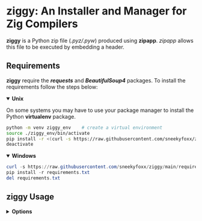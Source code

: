 # ziggy: An Installer and Manager for Zig Compilers

**ziggy** is a Python zip file (*.pyz/.pyw*) produced using **zipapp**. *zipapp* allows this file to be executed by embedding a header.

## Requirements

**ziggy** require the ***requests*** and ***BeautifulSoup4*** packages. To install the requirements follow the steps below:

<details open>
<summary><strong>Unix</strong></summary>

On some systems you may have to use your package manager to install the Python **virtualenv** package.

``` bash 
python -m venv ziggy_env    # create a virtual environment
source ./ziggy_env/bin/activate
pip install -r <(curl -s https://raw.githubusercontent.com/sneekyfoxx/ziggy/main/requirements.txt)
deactivate
```
</details>

<details open>
<summary><strong>Windows</strong></summary>

``` powershell
curl -s https://raw.githubusercontent.com/sneekyfoxx/ziggy/main/requirements.txt > requirements.txt
pip install -r requirements.txt
del requirements.txt
```
</details>

## ziggy Usage

<details>
<summary><strong>Options</strong></summary>

```bash
ziggy activate VERSION   # activate the given version as the primary compiler
ziggy destroy  VERSION   # remove the given installed compiler version
ziggy fetch    VERSION   # fetch the given supporting compiler version from the internet
ziggy show     active    # display the current installed active compiler
ziggy show     inactive  # display all installed inactive compilers
ziggy show     supported # display all supporting compiler versions
```
</details>

